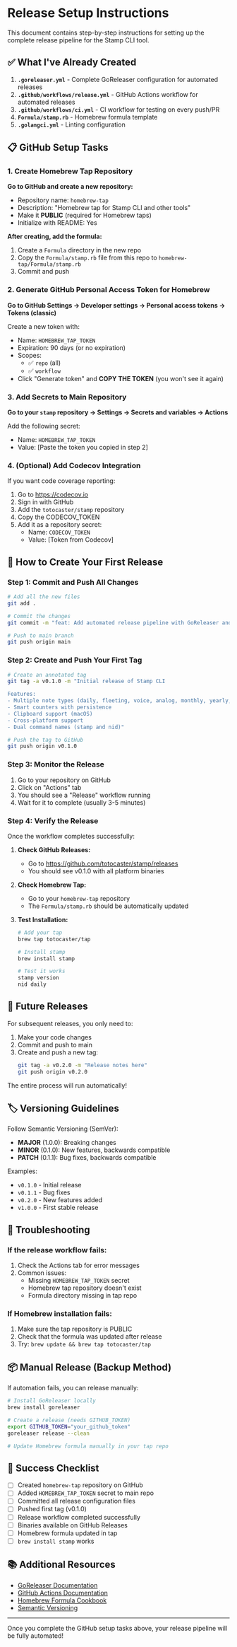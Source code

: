 # Release Setup Instructions

This document contains step-by-step instructions for setting up the complete release pipeline for the Stamp CLI tool.

## ✅ What I've Already Created

1. **`.goreleaser.yml`** - Complete GoReleaser configuration for automated releases
2. **`.github/workflows/release.yml`** - GitHub Actions workflow for automated releases
3. **`.github/workflows/ci.yml`** - CI workflow for testing on every push/PR
4. **`Formula/stamp.rb`** - Homebrew formula template
5. **`.golangci.yml`** - Linting configuration

## 📋 GitHub Setup Tasks

### 1. Create Homebrew Tap Repository

**Go to GitHub and create a new repository:**
- Repository name: `homebrew-tap`
- Description: "Homebrew tap for Stamp CLI and other tools"
- Make it **PUBLIC** (required for Homebrew taps)
- Initialize with README: Yes

**After creating, add the formula:**
1. Create a `Formula` directory in the new repo
2. Copy the `Formula/stamp.rb` file from this repo to `homebrew-tap/Formula/stamp.rb`
3. Commit and push

### 2. Generate GitHub Personal Access Token for Homebrew

**Go to GitHub Settings → Developer settings → Personal access tokens → Tokens (classic)**

Create a new token with:
- Name: `HOMEBREW_TAP_TOKEN`
- Expiration: 90 days (or no expiration)
- Scopes:
  - ✅ `repo` (all)
  - ✅ `workflow`
- Click "Generate token" and **COPY THE TOKEN** (you won't see it again)

### 3. Add Secrets to Main Repository

**Go to your `stamp` repository → Settings → Secrets and variables → Actions**

Add the following secret:
- Name: `HOMEBREW_TAP_TOKEN`
- Value: [Paste the token you copied in step 2]

### 4. (Optional) Add Codecov Integration

If you want code coverage reporting:

1. Go to https://codecov.io
2. Sign in with GitHub
3. Add the `totocaster/stamp` repository
4. Copy the CODECOV_TOKEN
5. Add it as a repository secret:
   - Name: `CODECOV_TOKEN`
   - Value: [Token from Codecov]

## 🚀 How to Create Your First Release

### Step 1: Commit and Push All Changes

```bash
# Add all the new files
git add .

# Commit the changes
git commit -m "feat: Add automated release pipeline with GoReleaser and Homebrew"

# Push to main branch
git push origin main
```

### Step 2: Create and Push Your First Tag

```bash
# Create an annotated tag
git tag -a v0.1.0 -m "Initial release of Stamp CLI

Features:
- Multiple note types (daily, fleeting, voice, analog, monthly, yearly, project)
- Smart counters with persistence
- Clipboard support (macOS)
- Cross-platform support
- Dual command names (stamp and nid)"

# Push the tag to GitHub
git push origin v0.1.0
```

### Step 3: Monitor the Release

1. Go to your repository on GitHub
2. Click on "Actions" tab
3. You should see a "Release" workflow running
4. Wait for it to complete (usually 3-5 minutes)

### Step 4: Verify the Release

Once the workflow completes successfully:

1. **Check GitHub Releases:**
   - Go to https://github.com/totocaster/stamp/releases
   - You should see v0.1.0 with all platform binaries

2. **Check Homebrew Tap:**
   - Go to your `homebrew-tap` repository
   - The `Formula/stamp.rb` should be automatically updated

3. **Test Installation:**
   ```bash
   # Add your tap
   brew tap totocaster/tap

   # Install stamp
   brew install stamp

   # Test it works
   stamp version
   nid daily
   ```

## 📝 Future Releases

For subsequent releases, you only need to:

1. Make your code changes
2. Commit and push to main
3. Create and push a new tag:
   ```bash
   git tag -a v0.2.0 -m "Release notes here"
   git push origin v0.2.0
   ```

The entire process will run automatically!

## 🏷️ Versioning Guidelines

Follow Semantic Versioning (SemVer):
- **MAJOR** (1.0.0): Breaking changes
- **MINOR** (0.1.0): New features, backwards compatible
- **PATCH** (0.1.1): Bug fixes, backwards compatible

Examples:
- `v0.1.0` - Initial release
- `v0.1.1` - Bug fixes
- `v0.2.0` - New features added
- `v1.0.0` - First stable release

## 🔧 Troubleshooting

### If the release workflow fails:

1. Check the Actions tab for error messages
2. Common issues:
   - Missing `HOMEBREW_TAP_TOKEN` secret
   - Homebrew tap repository doesn't exist
   - Formula directory missing in tap repo

### If Homebrew installation fails:

1. Make sure the tap repository is PUBLIC
2. Check that the formula was updated after release
3. Try: `brew update && brew tap totocaster/tap`

## 📦 Manual Release (Backup Method)

If automation fails, you can release manually:

```bash
# Install GoReleaser locally
brew install goreleaser

# Create a release (needs GITHUB_TOKEN)
export GITHUB_TOKEN="your_github_token"
goreleaser release --clean

# Update Homebrew formula manually in your tap repo
```

## 🎉 Success Checklist

- [ ] Created `homebrew-tap` repository on GitHub
- [ ] Added `HOMEBREW_TAP_TOKEN` secret to main repo
- [ ] Committed all release configuration files
- [ ] Pushed first tag (v0.1.0)
- [ ] Release workflow completed successfully
- [ ] Binaries available on GitHub Releases
- [ ] Homebrew formula updated in tap
- [ ] `brew install stamp` works

## 📚 Additional Resources

- [GoReleaser Documentation](https://goreleaser.com/documentation/about/)
- [GitHub Actions Documentation](https://docs.github.com/en/actions)
- [Homebrew Formula Cookbook](https://docs.brew.sh/Formula-Cookbook)
- [Semantic Versioning](https://semver.org/)

---

Once you complete the GitHub setup tasks above, your release pipeline will be fully automated!